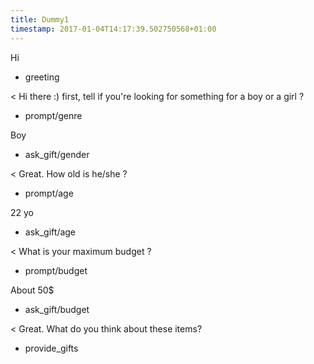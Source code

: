 ```yaml
---
title: Dummy1
timestamp: 2017-01-04T14:17:39.502750568+01:00
---
```


Hi
* greeting

< Hi there :)  first, tell if you're looking for something for a boy or a girl ?
* prompt/genre

Boy
* ask_gift/gender

< Great. How old is he/she ?
* prompt/age

22 yo
* ask_gift/age

< What is your maximum budget ?
* prompt/budget

About 50$
* ask_gift/budget

< Great. What do you think about these items?
* provide_gifts
